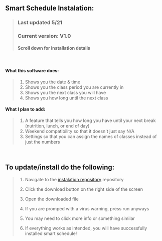 ## Smart Schedule Instalation: 

>### Last updated 5/21
>### Current version: V1.0
>#### Scroll down for installation details

<br/>

#### **What this software does:**

>1. Shows you the date & time
>2. Shows you the class period you are currently in
>3. Shows you the next class you will have
>4. Shows you how long until the next class

#### **What I plan to add:**
>1. A feature that tells you how long you have until your next break (nutrition, lunch, or end of day)
>2. Weekend compatibility so that it doesn't just say N/A
>3. Settings so that you can assign the names of classes instead of just the numbers

<br/>

## **To update/install do the following:**

> 1. Navigate to the [instalation repository](https://github.com/D-Dillon/SmartSchedule/releases/tag/v1.0) repository
> 
> 2. Click the download button on the right side of the screen
>
> 3. Open the downloaded file
>
> 4. If you are promped with a virus warning, press run anyways
>
> 5. You may need to click more info or something similar
>
> 6. If everything works as intended, you will have successfully installed smart schedule!
